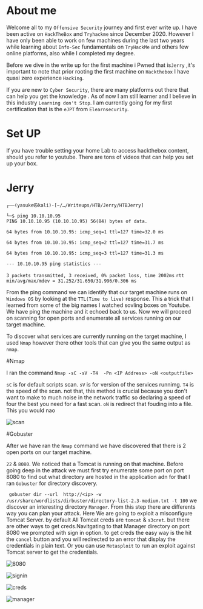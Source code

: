 # About me

Welcome all to my ``Offensive Security`` journey and first ever write up.
I have been active on ```HackTheBox``` and `Tryhackme` since December 2020.
However I have only been able to work on few  machines during the last two years while learning about ```Info-Sec``` fundamentals on ```TryHackMe``` and others few online platforms, also while I completed my degree.

Before we dive in the write up  for the first machine i Pwned that is```Jerry``` ,it's important to note that prior rooting the first machine on ```Hackthebox``` I have quasi zero experience ``Hacking``.

If you are new to ```Cyber Security```, there are many platforms out there that can help you get the knowledge .
As of now I am still learner and I believe in this industry ```Learning don't Stop```. I am currently going for my first certification that is the ```eJPT``` from ```Elearnsecurity```.

# Set UP

If you have trouble setting your home Lab to access hackthebox content, should you refer to youtube. There are tons  of videos that can help you set up your box.

# Jerry


```┌──(yasuke㉿kali)-[~/…/Writeups/HTB/Jerry/HTBJerry]```

```└─$ ping 10.10.10.95```            
```PING 10.10.10.95 (10.10.10.95) 56(84) bytes of data.```

```64 bytes from 10.10.10.95: icmp_seq=1 ttl=127 time=32.0 ms```

```64 bytes from 10.10.10.95: icmp_seq=2 ttl=127 time=31.7 ms```

```64 bytes from 10.10.10.95: icmp_seq=3 ttl=127 time=31.3 ms```

```--- 10.10.10.95 ping statistics ---```

```3 packets transmitted, 3 received, 0% packet loss, time 2002ms```
```rtt min/avg/max/mdev = 31.252/31.650/31.996/0.306 ms```

From the ping command we can identify that our target machine runs on ```Windows OS``` by looking at the ```TTL(Time to live)``` response. This a trick that I learned from some of the big names I watched sovling boxes on Youtube.
We have ping the machine and it echoed back to us.
Now we will proceed on scanning for open ports and enumerate all services running on our target machine.

To discover what services are currently running on the target machine, I used ```Nmap``` however there other tools that can give you the same output as ```nmap```.


#Nmap

I ran the command ```Nmap -sC -sV -T4  -Pn <IP Address> -oN <outputfile>```

```sC``` is for default scripts scan.
```sV``` is for version of the services runnimg.
```T4``` is the speed of the scan. not that, this method is crucial because you don't want to make to much noise in the network traffic so declaring a speed of four the best you need for a fast scan.
```oN``` is redirect that fouding into a file. This you would nao

![scan](https://user-images.githubusercontent.com/61636217/173915915-977a8bd6-0ef2-4280-8b91-0ac00db0a277.png)

#Gobuster

After we have ran the ```Nmap``` command we have discovered that there is 2 open ports on our target machine.

```22``` & ``8080``. We noticed that a Tomcat is running on that machine.
Before going deep in the attack we must first try enumerate some port on port 8080 to find out what directory are hosted in the application adn for that I ran ```Gobuster``` for directory discovery.

``` gobuster dir --url  http://<ip> -w /usr/share/wordlists/dirbuster/directory-list-2.3-medium.txt -t 100```
we discover an interesting directory ```Manager```.
From this step there are differents way you can plan your attack. Here We are going to exploit a misconfigure Tomcat Server.
by default All Tomcat creds are ```tomcat``` & ```s3cret```. but there are other ways to get creds.Navitgating to that Manager directory on port 8080 we prompted with sign in option. to get creds the easy way is the hit the ```cancel``` button and you will redirected to an error that display the credentials in plain text. Or you can use ``Metasploit`` to run an exploit against Tomcat server to get the credentials.



![8080](https://user-images.githubusercontent.com/61636217/175167658-cc992ea4-6978-43ab-ad94-e186c93ab26d.png)

![signin](https://user-images.githubusercontent.com/61636217/175167703-d26fcaa2-e862-45e8-ae76-ed85f98c9fda.png)


![creds](https://user-images.githubusercontent.com/61636217/175167731-af77b831-5f62-4c9a-b87a-d3bd4ad4ba48.png)

![manager](https://user-images.githubusercontent.com/61636217/175167776-b4adf04a-afc3-4998-b984-2b408783d7aa.png)

